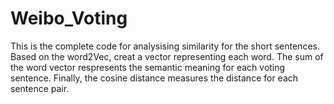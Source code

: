 # Weibo_Voting

This is the complete code for analysising similarity for the short sentences.
Based on the word2Vec, creat a vector representing each word.
The sum of the word vector respresents the semantic meaning for each voting sentence.
Finally, the cosine distance measures the distance for each sentence pair. 
